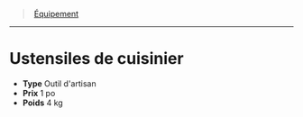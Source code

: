 ﻿---
!EquipmentItem
Type: Outil d'artisan
Price: 1 po
Weight: 4 kg
Id: equipment_hd.md#ustensiles-de-cuisinier
ParentLink: equipment_hd.md#Équipement
Name: Ustensiles de cuisinier
ParentName: Équipement
NameLevel: 1
Attributes: {}
---
> [Équipement](hd_equipment.md)

---

# Ustensiles de cuisinier

- **Type** Outil d'artisan
- **Prix** 1 po
- **Poids** 4 kg


